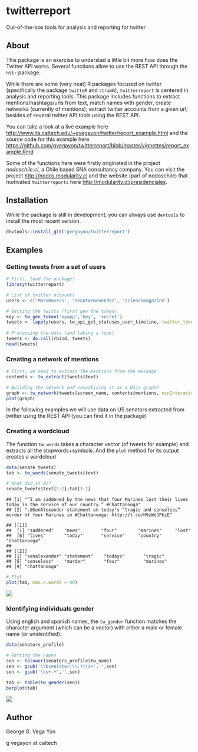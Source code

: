 twitterreport
=============

Out-of-the-box tools for analysis and reporting for twitter

About
-----

This package is an exercise to understad a little bit more how does the Twitter API works. Several functions allow to use the REST API through the `httr` package.

While there are some (very neat) R packages focused on twitter (specifically the package `twitteR` and `stramR`), `twitterreport` is centered in analysis and reporting tools. This package includes functions to extract mentions/hashtags/urls from text, match names with gender, create networks (currently of mentions), extract twitter accounts from a given url; besides of several twitter API tools using the REST API.

You can take a look at a live example here <http://www.its.caltech.edu/~gvegayon/twitter/report_example.html> and the source code for this example here <https://github.com/gvegayon/twitterreport/blob/master/vignettes/report_example.Rmd>

Some of the functions here were firstly originated in the project *nodoschile.cl*, a Chile based SNA consultancy company. You can visit the project <http://nodos.modularity.cl> and the website (part of nodoschile) that motivated `twitterreports` here <http://modularity.cl/presidenciales>.

Installation
------------

While the package is still in development, you can always use `devtools` to install the most recent version.

``` r
devtools::install_git('gvegayon/twitterreport')
```

Examples
--------

### Getting tweets from a set of users

``` r
# Firts, load the package!
library(twitterreport)

# List of twitter accounts
users <- c('MarsRovers', 'senatormenendez', 'sciencemagazine')

# Getting the twitts (first gen the token)
key <- tw_gen_token('myapp','key', 'secret')
tweets <- lapply(users, tw_api_get_statuses_user_timeline, twitter_token=key)
 
# Processing the data (and taking a look)
tweets <- do.call(rbind, tweets)
head(tweets)
```

### Creating a network of mentions

``` r
# First, we need to extract the mentions from the message
contents <- tw_extract(tweets$text)

# Building the network and visualizing it as a D3js graph!
graph <- tw_network(tweets$screen_name, contents$mentions, minInteract=3)
plot(graph)
```

In the following examples we will use data on US senators extracted from twitter using the REST API (you can find it in the package)

### Creating a wordcloud

The function `tw_words` takes a character vector (of tweets for example) and extracts all the stopwords+symbols. And the `plot` method for its output creates a wordcloud

``` r
data(senate_tweets)
tab <- tw_words(senate_tweets$text)

# What did it do?
senate_tweets$text[1:2];tab[1:2]
```

    ## [1] "“I am saddened by the news that four Marines lost their lives today in the service of our country.” #Chattanooga"         
    ## [2] ".@SenAlexander statement on today’s “tragic and senseless” murder of four Marines in #Chattanooga: http://t.co/H9zWdJPbiE"

    ## [[1]]
    ##  [1] "saddened"    "news"        "four"        "marines"     "lost"       
    ##  [6] "lives"       "today"       "service"     "country"     "chattanooga"
    ## 
    ## [[2]]
    ## [1] "senalexander" "statement"    "todays"       "tragic"      
    ## [5] "senseless"    "murder"       "four"         "marines"     
    ## [9] "chattanooga"

``` r
# Plot
plot(tab, max.n.words = 40)
```

![](https://github.com/github/gvegayon/twitterreport/tree/master/README_files/figure-markdown_github/wordcloud-1.png)

### Identifying individuals gender

Using english and spanish names, the `tw_gender` function matches the character argument (which can be a vector) with either a male or female name (or unidentified).

``` r
data(senators_profile)

# Getting the names
sen <- tolower(senators_profile$tw_name)
sen <- gsub('\\bsen(ator|\\.)\\s+','',sen)
sen <- gsub('\\s+.+','',sen)

tab <- table(tw_gender(sen))
barplot(tab)
```

![](https://github.com/github/gvegayon/twitterreport/tree/master/README_files/figure-markdown_github/gender-1.png)

Author
------

George G. Vega Yon

g vegayon at caltech
